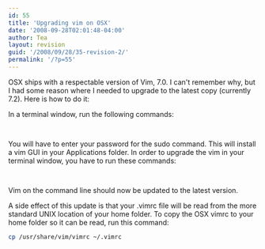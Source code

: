 ```yaml
---
id: 55
title: 'Upgrading vim on OSX'
date: '2008-09-28T02:01:48-04:00'
author: Tea
layout: revision
guid: '/2008/09/28/35-revision-2/'
permalink: '/?p=55'
---
```


OSX ships with a respectable version of Vim, 7.0. I can't remember why, but I had some reason where I needed to upgrade to the latest copy (currently 7.2). Here is how to do it:

In a terminal window, run the following commands:

```bash
 
```

  
You will have to enter your password for the sudo command. This will install a vim GUI in your Applications folder. In order to upgrade the vim in your terminal window, you have to run these commands:

```bash
 
```

Vim on the command line should now be updated to the latest version.

A side effect of this update is that your .vimrc file will be read from the more standard UNIX location of your home folder. To copy the OSX vimrc to your home folder so it can be read, run this command:

```bash
cp /usr/share/vim/vimrc ~/.vimrc
```